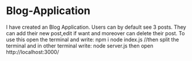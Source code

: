 # Blog-Application
I have created an Blog Application. Users can by default see 3 posts. They can add their new post,edit if want and moreover can delete their post.
To use this open the terminal and write:
npm i
node index.js
//then split the terminal and in other terminal write:
node server.js
then open http://localhost:3000/
